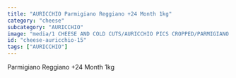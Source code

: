 ```yaml
---
title: "AURICCHIO Parmigiano Reggiano +24 Month 1kg"
category: "cheese"
subcategory: "AURICCHIO"
image: "media/1 CHEESE AND COLD CUTS/AURICCHIO PICS CROPPED/PARMIGIANO REGGIANO +24 month - 1Kg.jpg"
id: "cheese-auricchio-15"
tags: ["AURICCHIO"]
---
```


Parmigiano Reggiano +24 Month 1kg
